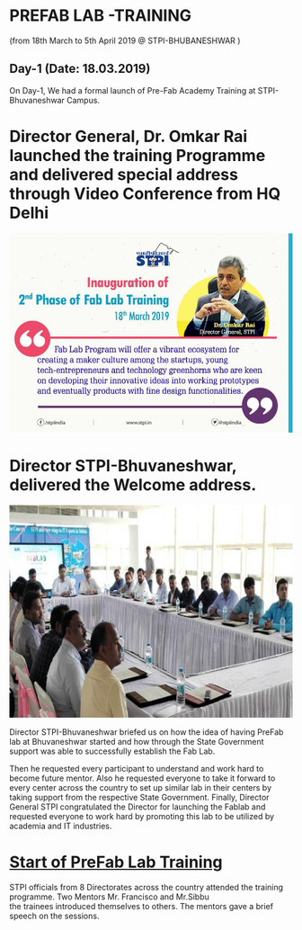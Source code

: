 # PREFAB LAB -TRAINING 
(from 18th March to 5th April 2019 @ STPI-BHUBANESHWAR )
## Day-1 (Date: 18.03.2019)

On Day-1, We had a formal launch of Pre-Fab Academy Training at STPI-Bhuvaneshwar Campus.

#  Director General,  Dr. Omkar Rai launched the training Programme and delivered  special address through Video  Conference  from HQ Delhi   

![Director-General](/images/DG-launching-of-prefablab.jpg)



# Director STPI-Bhuvaneshwar, delivered the  Welcome  address. 

![Director-Launch-of-preFab-Lab](/images/Director-launching-of-prefablab.jpg)



Director STPI-Bhuvaneshwar briefed us  on how the idea of having PreFab lab at Bhuvaneshwar started  and  how  through the State  Government  support was  able to successfully establish the Fab  Lab.

Then he requested every participant to understand and work hard to become future mentor. Also he requested 
everyone to take it forward to every center across the country to set up similar lab in their
centers by taking support from the respective State Government.
Finally, Director General STPI congratulated the Director for launching the Fablab and  requested everyone to work hard by promoting  this  lab  to  be  utilized   by  academia  and  IT  industries.
#  [Start  of  PreFab  Lab  Training](/mdfiles/fablab-tour.md)

STPI officials from  8 Directorates  across  the country attended  the training programme. Two Mentors 
Mr. Francisco   and Mr.Sibbu   
 the trainees introduced themselves to others. The mentors gave a brief speech on the sessions.


